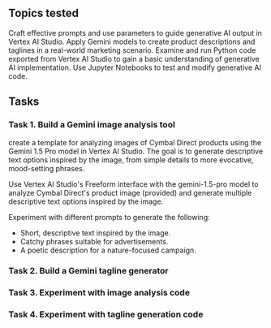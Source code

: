 ## Topics tested
Craft effective prompts and use parameters to guide generative AI output in Vertex AI Studio.
Apply Gemini models to create product descriptions and taglines in a real-world marketing scenario.
Examine and run Python code exported from Vertex AI Studio to gain a basic understanding of generative AI implementation.
Use Jupyter Notebooks to test and modify generative AI code.

## Tasks

### Task 1. Build a Gemini image analysis tool
create a template for analyzing images of Cymbal Direct products using the Gemini 1.5 Pro model in Vertex AI Studio. The goal is to generate descriptive text options inspired by the image, from simple details to more evocative, mood-setting phrases.

Use Vertex AI Studio's Freeform interface with the gemini-1.5-pro model to analyze Cymbal Direct's product image (provided) and generate multiple descriptive text options inspired by the image.


Experiment with different prompts to generate the following:

- Short, descriptive text inspired by the image.
- Catchy phrases suitable for advertisements.
- A poetic description for a nature-focused campaign.

### Task 2. Build a Gemini tagline generator



### Task 3. Experiment with image analysis code


### Task 4. Experiment with tagline generation code



